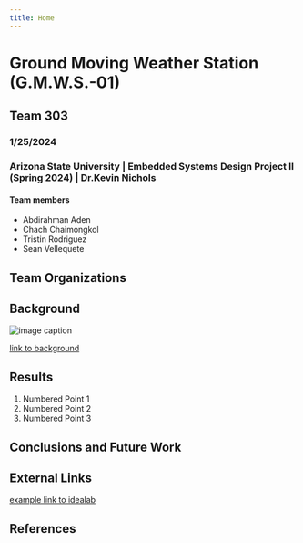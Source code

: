 ```yaml
---
title: Home
---
```


# Ground Moving Weather Station (G.M.W.S.-01) 
## Team 303 

### 1/25/2024
### Arizona State University | Embedded Systems Design Project II (Spring 2024) | Dr.Kevin Nichols

#### Team members 
* Abdirahman Aden
* Chach Chaimongkol
* Tristin Rodriguez
* Sean Vellequete

## Team Organizations 

## Background

![image caption](https://idealab.asu.edu/assets/images/research/jumper1.png)

[link to background](/background)

## Results

1. Numbered Point 1
1. Numbered Point 2
1. Numbered Point 3

## Conclusions and Future Work

## External Links

[example link to idealab](https://idealab.asu.edu)


## References
